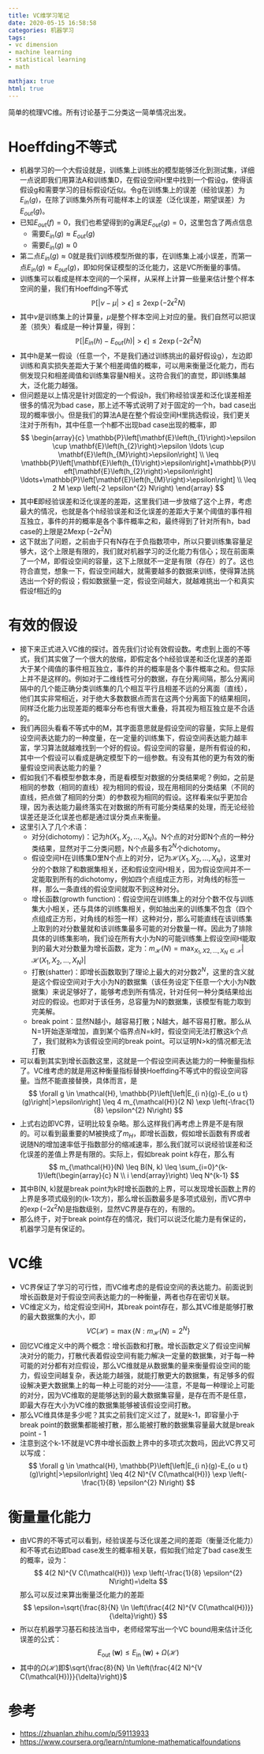 ```yaml
---
title: VC维学习笔记
date: 2020-05-15 16:58:58
categories: 机器学习
tags:
- vc dimension
- machine learning
- statistical learning
- math

mathjax: true
html: true 
---
```


简单的梳理VC维。所有讨论基于二分类这一简单情况出发。

<!--more--> 

# Hoeffding不等式
-	机器学习的一个大假设就是，训练集上训练出的模型能够泛化到测试集，详细一点说即我们用算法A和训练集D，在假设空间H里中找到一个假设g，使得该假设g和需要学习的目标假设f近似。令g在训练集上的误差（经验误差）为$E_{in}(g)$，在除了训练集外所有可能样本上的误差（泛化误差，期望误差）为$E_{out}(g)$。
-	已知$E_{out}(f) = 0$，我们也希望得到的g满足$E_{out}(g) = 0$，这里包含了两点信息
	-	需要$E_{in}(g) \approx E_{out}(g)$
	-	需要$E_{in}(g) \approx 0$
-	第二点$E_{in}(g) \approx 0$就是我们训练模型所做的事，在训练集上减小误差，而第一点$E_{in}(g) \approx E_{out}(g)$，即如何保证模型的泛化能力，这是VC所衡量的事情。
-	训练集可以看成是样本空间的一个采样，从采样上计算一些量来估计整个样本空间的量，我们有Hoeffding不等式
$$
\mathbb{P}[|\nu-\mu|>\epsilon] \leq 2 \exp \left(-2 \epsilon^{2} N\right)
$$
-	其中$\nu$是训练集上的计算量，$\mu$是整个样本空间上对应的量。我们自然可以把误差（损失）看成是一种计算量，得到：
$$
\mathbb{P}\left[\left|E_{i n}(h)-E_{o u t}(h)\right|>\epsilon\right] \leq 2 \exp \left(-2 \epsilon^{2} N\right)
$$
-	其中h是某一假设（任意一个，不是我们通过训练挑出的最好假设g），左边即训练和真实损失差距大于某个相差阈值的概率，可以用来衡量泛化能力，而右侧发现只和相差阈值和训练集容量N相关。这符合我们的直觉，即训练集越大，泛化能力越强。
-	但问题是以上情况是针对固定的一个假设h，我们称经验误差和泛化误差相差很多的情况为bad case，那上述不等式说明了对于固定的一个h，bad case出现的概率很小。但是我们的算法A是在整个假设空间H里挑选假设，我们更关注对于所有h，其中任意一个h都不出现bad case出现的概率，即
$$
\begin{array}{c}
\mathbb{P}\left[\mathbf{E}\left(h_{1}\right)>\epsilon \cup \mathbf{E}\left(h_{2}\right)>\epsilon \ldots \cup \mathbf{E}\left(h_{M}\right)>\epsilon\right] \\
\leq \mathbb{P}\left[\mathbf{E}\left(h_{1}\right)>\epsilon\right]+\mathbb{P}\left[\mathbf{E}\left(h_{2}\right)>\epsilon\right] \ldots+\mathbb{P}\left[\mathbf{E}\left(h_{M}\right)>\epsilon\right] \\
\leq 2 M \exp \left(-2 \epsilon^{2} N\right)
\end{array}
$$
-	其中$\mathbf{E}$即经验误差和泛化误差的差距，这里我们进一步放缩了这个上界，考虑最大的情况，也就是各个h经验误差和泛化误差的差距大于某个阈值的事件相互独立，事件的并的概率是各个事件概率之和，最终得到了针对所有h，bad case的上限是$2 M \exp (-2 \epsilon^{2} N)$
-	这下就出了问题，之前由于只有N存在于负指数项中，所以只要训练集容量足够大，这个上限是有限的，我们就对机器学习的泛化能力有信心；现在前面乘了一个M，即假设空间的容量，这下上限就不一定是有限（存在）的了。这也符合直觉，想象一下，假设空间越大，就需要越多的数据来训练，使得算法挑选出一个好的假设；假如数据量一定，假设空间越大，就越难挑出一个和真实假设f相近的g

# 有效的假设
-	接下来正式进入VC维的探讨。首先我们讨论有效假设数。考虑到上面的不等式，我们其实做了一个很大的放缩，即假定各个h经验误差和泛化误差的差距大于某个阈值的事件相互独立，事件的并的概率是各个事件概率之和。但实际上并不是这样的。例如对于二维线性可分的数据，存在分离间隔，那么分离间隔中的几个能正确分类训练集的几个相互平行且相差不远的分离面（直线），他们其实非常相近，对于绝大多数数据点而言在这两个分离面下的结果相同，同样泛化能力出现差距的概率分布也有很大重叠，将其视为相互独立是不合适的。
-	我们再回头看看不等式中的M，其字面意思就是假设空间的容量，实际上是假设空间表达能力的一种度量，在一定量的训练集下，假设空间表达能力越丰富，学习算法就越难找到一个好的假设。假设空间的容量，是所有假设的和，其中一个假设可以看成是确定模型下的一组参数。有没有其他的更为有效的衡量假设空间表达能力的量？
-	假如我们不看模型参数本身，而是看模型对数据的分类结果呢？例如，之前是相同的参数（相同的直线）视为相同的假设，现在用相同的分类结果（不同的直线，把点做了相同的分类）的参数视为相同的假设。这样看来似乎更加合理，因为表达能力最终落实在对数据的所有可能分类结果的处理，而无论经验误差还是泛化误差也都是通过误分类点来衡量。
-	这里引入了几个术语：
	-	对分(dichotomy)：记为$h\left(X_{1}, X_{2}, \ldots, X_{N}\right)$。N个点的对分即N个点的一种分类结果，显然对于二分类问题，N个点最多有$2^N$个dichotomy。
	-	假设空间H在训练集D里N个点上的对分，记为$\mathcal{H}\left(X_{1}, X_{2}, \ldots, X_{N}\right)$，这里对分的个数除了和数据集相关，还和假设空间H相关，因为假设空间并不一定能取到所有的dichotomy，例如四个点组成正方形，对角线的标签一样，那么一条直线的假设空间就取不到这种对分。
	-	增长函数(growth function)：假设空间在训练集上的对分个数不仅与训练集大小相关，还与具体的训练集相关，例如抽出来的训练集不包含（四个点组成正方形，对角线的标签一样）这种对分，那么可能直线在该训练集上取到的对分数量就和该训练集最多可能的对分数量一样。因此为了排除具体的训练集影响，我们设在所有大小为N的可能训练集上假设空间H能取到的最大对分数量为增长函数，定为：$m_{\mathcal{H}}(N)=\max _{X_{1}, X 2, \ldots, X_{N} \in \mathcal{X}}\left|\mathcal{H}\left(X_{1}, X_{2}, \ldots, X_{N}\right)\right|$
	-	打散(shatter)：即增长函数取到了理论上最大的对分数$2^N$，这里的含义就是这个假设空间对于大小为N的数据集（该任务设定下任意一个大小为N数据集）来说足够好了，能够考虑到所有情况，针对任何一种分类结果给出对应的假设。也即对于该任务，总容量为N的数据集，该模型有能力取到完美解。
	-	break point：显然N越小，越容易打散；N越大，越不容易打散。那么从N=1开始逐渐增加，直到某个临界点N=k时，假设空间无法打散这k个点了，我们就称k为该假设空间的break point。可以证明N>k的情况都无法打散
-	可以看到其实到增长函数这里，这就是一个假设空间表达能力的一种衡量指标了。VC维考虑的就是用这种衡量指标替换Hoeffding不等式中的假设空间容量。当然不能直接替换，具体而言，是
$$
\forall g \in \mathcal{H}, \mathbb{P}\left[\left|E_{i n}(g)-E_{o u t}(g)\right|>\epsilon\right] \leq 4 m_{\mathcal{H}}(2 N) \exp \left(-\frac{1}{8} \epsilon^{2} N\right)
$$
-	上式右边即VC界，证明比较复杂略。那么这样我们再考虑上界是不是有限的。可以看到最重要的M被换成了$m_H$，即增长函数，假如增长函数有界或者说随N的增加速率低于指数部分的缩减速率，那么我们就可以说经验误差和泛化误差的差值上界是有限的。实际上，假如break point k存在，那么有
$$
m_{\mathcal{H}}(N) \leq B(N, k) \leq \sum_{i=0}^{k-1}\left(\begin{array}{c}
N \\
i
\end{array}\right) \leq N^{k-1}
$$
-	其中B(N, k)就是break point为k时增长函数的上界，可以发现增长函数上界的上界是多项式级别的(k-1次方)，那么增长函数最多是多项式级别，而VC界中的$\exp \left(-2 \epsilon^{2} N\right)$是指数级别，显然VC界是存在的，有限的。
-	那么终于，对于break point存在的情况，我们可以说泛化能力是有保证的，机器学习是有保证的。

# VC维
-	VC界保证了学习的可行性，而VC维考虑的是假设空间的表达能力。前面说到增长函数是对于假设空间表达能力的一种衡量，两者也存在密切关联。
-	VC维定义为，给定假设空间H，其break point存在，那么其VC维是能够打散的最大数据集的大小，即
$$
V C(\mathcal{H})=\max \left\{N: m_{\mathcal{H}}(N)=2^{N}\right\}
$$
-	回忆VC维定义中的两个概念：增长函数和打散。增长函数定义了假设空间解决对分的能力，打散代表着假设空间有能力解决一定量的数据集，对于每一种可能的对分都有对应假设，那么VC维就是从数据集的量来衡量假设空间的能力，假设空间越复杂，表达能力越强，就能打散更大的数据集，有足够多的假设解决更大数据集上的每一种上可能的对分——注意，不是每一种理论上可能的对分，因为VC维取的是能够达到的最大数据集容量，是存在而不是任意，即最大存在大小为VC维的数据集能够被该假设空间打散。
-	那么VC维具体是多少呢？其实之前我们定义过了，就是k-1，即容量小于break point的数据集都能被打散，那么能被打散的数据集容量最大就是break point - 1
-	注意到这个k-1不就是VC界中增长函数上界中的多项式次数吗，因此VC界又可以写成：
$$
\forall g \in \mathcal{H}, \mathbb{P}\left[\left|E_{i n}(g)-E_{o u t}(g)\right|>\epsilon\right] \leq 4(2 N)^{V C(\mathcal{H})} \exp \left(-\frac{1}{8} \epsilon^{2} N\right)
$$

# 衡量量化能力
-	由VC界的不等式可以看到，经验误差与泛化误差之间的差距（衡量泛化能力）和不等式右边即bad case发生的概率相关联，假如我们给定了bad case发生的概率，设为：
	$$
	4(2 N)^{V C(\mathcal{H})} \exp \left(-\frac{1}{8} \epsilon^{2} N\right)=\delta
	$$
	那么可以反过来算出衡量泛化能力的差距
	$$
	\epsilon=\sqrt{\frac{8}{N} \ln \left(\frac{4(2 N)^{V C(\mathcal{H})}}{\delta}\right)}
	$$
-	所以在机器学习基石和技法当中，老师经常写出一个VC bound用来估计泛化误差的公式：
	$$
	E_{\text {out }}(\mathbf{w}) \leq E_{\text {in }}(\mathbf{w})+\Omega(\mathcal{H})
	$$
-	其中的$\Omega(\mathcal{H})$即$\sqrt{\frac{8}{N} \ln \left(\frac{4(2 N)^{V C(\mathcal{H})}}{\delta}\right)}$


# 参考
-	https://zhuanlan.zhihu.com/p/59113933
-	https://www.coursera.org/learn/ntumlone-mathematicalfoundations
